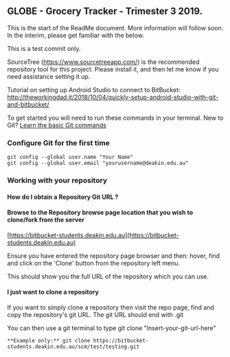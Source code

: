 ## GLOBE - Grocery Tracker - Trimester 3 2019.

This is the start of the ReadMe document. More information will follow soon. In the interim, please get familiar with the below.

This is a test commit only.

SourceTree (https://www.sourcetreeapp.com/) is the recommended repository tool for this project. Please install it, and then let me know if you need assistance setting it up.

Tutorial on setting up Android Studio to connect to BitBucket: http://theworkingdad.it/2018/10/04/quickly-setup-android-studio-with-git-and-bitbucket/

To get started you will need to run these commands in your terminal.
New to Git? [Learn the basic Git commands](http://docs.atlassian.com/bitbucketserver/docs-061/Basic+Git+commands?utm_campaign=in-app-help&amp;utm_medium=in-app-help&amp;utm_source=stash)

  
### Configure Git for the first time

    git config --global user.name "Your Name"
    git config --global user.email "yourusername@deakin.edu.au"

### Working with your repository


#### **How do I obtain a Repository Git URL ?**

#### Browse to the Repository browse page location that you wish to clone/fork from the server
[https://bitbucket-students.deakin.edu.au](https://bitbucket-students.deakin.edu.au)

Ensure you have entered the repository page browser and then: hover, find and click on the &#39;Clone&#39; button from the repository left menu.

This should show you the full URL of the repository which you can use.


#### **I just want to clone a repository**

If you want to simply clone a repository then visit the repo page, find and copy the repository&#39;s git URL. The git URL should end with .git

You can then use a git terminal to type
git clone &quot;Insert-your-git-url-here&quot;

  
    **Example only:** git clone https://bitbucket-students.deakin.edu.au/scm/test/testing.git
    